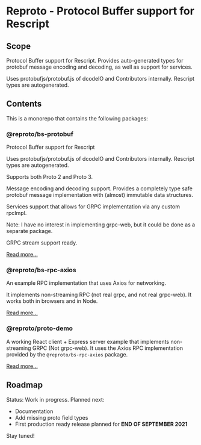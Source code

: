 # Reproto - Protocol Buffer support for Rescript

## Scope

Protocol Buffer support for Rescript. Provides auto-generated types
for protobuf message encoding and decoding, as well as support for
services.

Uses protobufjs/protobuf.js of dcodeIO and Contributors internally.
Rescript types are autogenerated.

## Contents

This is a monorepo that contains the following packages:

### @reproto/bs-protobuf

Protocol Buffer support for Rescript

Uses protobufjs/protobuf.js of dcodeIO and Contributors internally.
Rescript types are autogenerated.

Supports both Proto 2 and Proto 3.

Message encoding and decoding support. Provides a completely type safe
protobuf message implementation with (almost)
immutable data structures.

Services support that allows for GRPC implementation via any custom rpcImpl.

Note: I have no interest in implementing grpc-web, but it could be done as a
separate package.

GRPC stream support ready.

[Read more...](packages/bs-protobuf/README.md)

### @reproto/bs-rpc-axios

An example RPC implementation that uses Axios for networking.

It implements non-streaming RPC (not real grpc, and not real grpc-web).
It works both in browsers and in Node.

[Read more...](packages/bs-rpc-axios/README.md)

### @reproto/proto-demo

A working React client + Express server example that implements
non-streaming GRPC (Not grpc-web). It uses the Axios RPC implementation
provided by the `@reproto/bs-rpc-axios` package.

[Read more...](packages/proto-demo/README.md)

## Roadmap

Status: Work in progress. Planned next:

- Documentation
- Add missing proto field types
- First production ready release planned for **END OF SEPTEMBER 2021**

Stay tuned!

